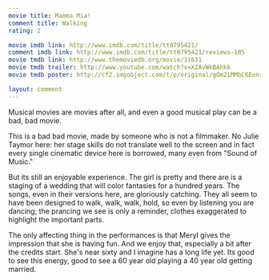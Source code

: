 ```yaml
---
movie title: Mamma Mia!
comment title: Walking
rating: 2

movie imdb link: http://www.imdb.com/title/tt0795421/
comment imdb link: http://www.imdb.com/title/tt0795421/reviews-105
movie tmdb link: http://www.themoviedb.org/movie/11631
movie tmdb trailer: http://www.youtube.com/watch?v=XZAvWkBAhkk
movie tmdb poster: http://cf2.imgobject.com/t/p/original/gOm2iMMbC6EonrFzmSQ8xvCa4Ei.jpg

layout: comment
---
```


Musical movies are movies after all, and even a good musical play can be a bad, bad movie.

This is a bad bad movie, made by someone who is not a filmmaker. No Julie Taymor here: her stage skills do not translate well to the screen and in fact every single cinematic device here is borrowed, many even from "Sound of Music."

But its still an enjoyable experience. The girl is pretty and there are is a staging of a wedding that will color fantasies for a hundred years. The songs, even in their versions here, are gloriously catching. They all seem to have been designed to walk, walk, walk, hold, so even by listening you are dancing; the prancing we see is only a reminder, clothes exaggerated to highlight the important parts.

The only affecting thing in the performances is that Meryl gives the impression that she is having fun. And we enjoy that, especially a bit after the credits start. She's near sixty and I imagine has a long life yet. Its good to see this energy, good to see a 60 year old playing a 40 year old getting married.